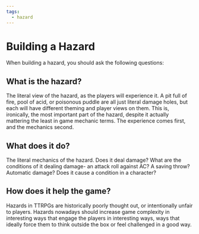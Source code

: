 ```yaml
---
tags:
  - hazard
---
```

# Building a Hazard

When building a hazard, you should ask the following questions:

## What is the hazard?

The literal view of the hazard, as the players will experience it. A pit full of fire, pool of acid, or poisonous puddle are all just literal damage holes, but each will have different theming and player views on them. This is, ironically, the most important part of the hazard, despite it actually mattering the least in game mechanic terms. The experience comes first, and the mechanics second.

## What does it do?

The literal mechanics of the hazard. Does it deal damage? What are the conditions of it dealing damage- an attack roll against AC? A saving throw? Automatic damage? Does it cause a condition in a character?

## How does it help the game?

Hazards in TTRPGs are historically poorly thought out, or intentionally unfair to players. Hazards nowadays should increase game complexity in interesting ways that engage the players in interesting ways, ways that ideally force them to think outside the box or feel challenged in a good way.